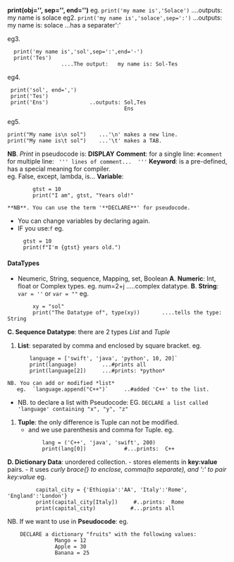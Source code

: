 **print(obj='', sep='', end='')** 
eg.  `print('my mame is','Solace')`     ....outputs:  my name is solace
eg2. `print('my name is','solace',sep=':')`     ...outputs:  my name is: solace   ...has a              separater':'

eg3.
```
  print('my name is','sol',sep=':',end='-')
  print('Tes')
                 ....The output:   my name is: Sol-Tes
```

eg4. 
```
 print('sol', end=',')
 print('Tes')
 print('Ens')             ..outputs: Sol,Tes
                                     Ens

```
eg5.
```
print("My name is\n sol")    ...'\n' makes a new line.
print("My name is\t sol")    ...'\t' makes a TAB.

```
**NB**. *Print* in pseudocode is: **DISPLAY**
**Comment**: for a single line:  `#comment`
          for multiple line: ` ''' lines of comment...  '''`
**Keyword**: is a pre-defined, has a special meaning for compiler.  
      eg.  False, except, lambda, is...
**Variable**: 
```
        gtst = 10
        print("I am", gtst, "Years old!"
```
    **NB**. You can use the term '**DECLARE**' for pseudocode.
   - You can change variables by declaring again.
- IF you use:`f` 
     eg.   
```
     gtst = 10
     print(f"I'm {gtst} years old.")
```
#### DataTypes
- Neumeric, String, sequence, Mapping, set, Boolean
**A**. **Numeric**: Int, float or Complex types.
       eg. num=2+j    .....complex datatype.
**B**. **String**: `var = ''` or `var = ""`
     eg.
```
        xy = "sol"
        print("The Datatype of", type(xy))       ....tells the type:  String
```
**C. Sequence Datatype**: there are 2 types *List*  and *Tuple*
1. **List**: separated by comma and enclosed by square bracket.
    eg. 
```
       language = ['swift', 'java', 'python', 10, 20]`
       print(language)        ...#prints all
       print(language[2])     ...#prints: *python*
```
    NB. You can add or modified *list*
       eg.  `language.append("C++")`     ..#added 'C++' to the list.
- NB. to declare a list with Pseudocode:
  EG.  `DECLARE a list called 'language' containing "x", "y", "z"`
1. **Tuple**: the only difference is Tuple can not be modified.
      - and we use parenthesis and comma for Tuple.
      eg.
```
           lang = ('C++', 'java', 'swift', 200)
           print(lang[0])            #...prints:  C++
```
**D. Dictionary Data**: unordered collection.
    - stores elements in **key:value** pairs.
    - it uses *curly brace{} to enclose, comma(to separate), and ':' to pair key:value*
    eg.   
```
         capital_city = {'Ethiopia':'AA', 'Italy':'Rome', 'England':'London'}
         print(capital_city[Italy])     #..prints:  Rome
         print(capital_city)           #...prints all
```
NB. If we want to use in **Pseudocode**:
eg.
```
    DECLARE a dictionary "fruits" with the following values:
               Mango = 12
               Apple = 30
               Banana = 25
```
